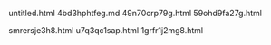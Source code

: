 untitled.html
4bd3hphtfeg.md
49n70crp79g.html
59ohd9fa27g.html

smrersje3h8.html
u7q3qc1sap.html
1grfr1j2mg8.html